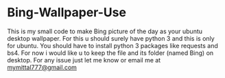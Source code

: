 # Bing-Wallpaper-Use
This is my small code to make Bing picture of the day as your ubuntu desktop wallpaper.
For this u should surely have python 3 and this is only for ubuntu.
You should have to install python 3 packages like requests and bs4.
For now i would like u to keep the file and its folder (named Bing) on desktop.
For any issue just let me know or email me at mymittal777@gmail.com
